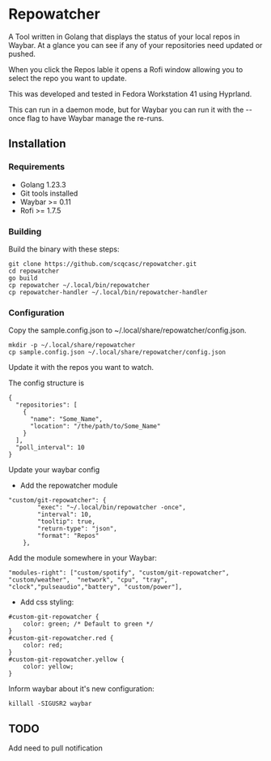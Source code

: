 # Repowatcher
A Tool written in Golang that displays the status of your local repos in Waybar.  At a glance you can see if any of your repositories
need updated or pushed.

When you click the Repos lable it opens a Rofi window allowing you to select the repo you want to update.

This was developed and tested in Fedora Workstation 41 using Hyprland.

This can run in a daemon mode, but for Waybar you can run it with the --once flag to have Waybar manage the re-runs.

## Installation

### Requirements
* Golang 1.23.3
* Git tools installed
* Waybar >= 0.11
* Rofi >= 1.7.5


### Building

Build the binary with these steps:

```
git clone https://github.com/scqcasc/repowatcher.git
cd repowatcher
go build
cp repowatcher ~/.local/bin/repowatcher
cp repowatcher-handler ~/.local/bin/repowatcher-handler
```



### Configuration
Copy the sample.config.json to ~/.local/share/repowatcher/config.json.
```
mkdir -p ~/.local/share/repowatcher
cp sample.config.json ~/.local/share/repowatcher/config.json
```
Update it with the repos you want to watch.

The config structure is
```
{
  "repositories": [
    {
      "name": "Some_Name",
      "location": "/the/path/to/Some_Name"
    }
  ],
  "poll_interval": 10
}
```

Update your waybar config

* Add the repowatcher module
```
"custom/git-repowatcher": {
        "exec": "~/.local/bin/repowatcher -once",
        "interval": 10,
        "tooltip": true,
        "return-type": "json",
        "format": "Repos"
    },
```
Add the module somewhere in your Waybar:

```
"modules-right": ["custom/spotify", "custom/git-repowatcher",  "custom/weather",  "network", "cpu", "tray", "clock","pulseaudio","battery", "custom/power"],
```

* Add css styling:
```
#custom-git-repowatcher {
    color: green; /* Default to green */
}
#custom-git-repowatcher.red {
    color: red;
}
#custom-git-repowatcher.yellow {
    color: yellow;
}
```

Inform waybar about it's new configuration:
```
killall -SIGUSR2 waybar
```

## TODO
Add need to pull notification

